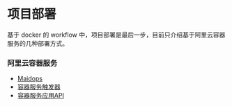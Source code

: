 # 项目部署

基于 docker 的 workflow 中，项目部署是最后一步，目前只介绍基于阿里云容器服务的几种部署方式。


### 阿里云容器服务

* [Maidops](https://github.com/thonatos/maidops)
* [容器服务触发器](https://help.aliyun.com/document_detail/63192.html?spm=5176.11065259.1996646101.searchclickresult.56a625e9cCTsH6)
* [容器服务应用API](https://help.aliyun.com/document_detail/26072.html?spm=a2c4g.11186623.6.986.Uj4wo5)

